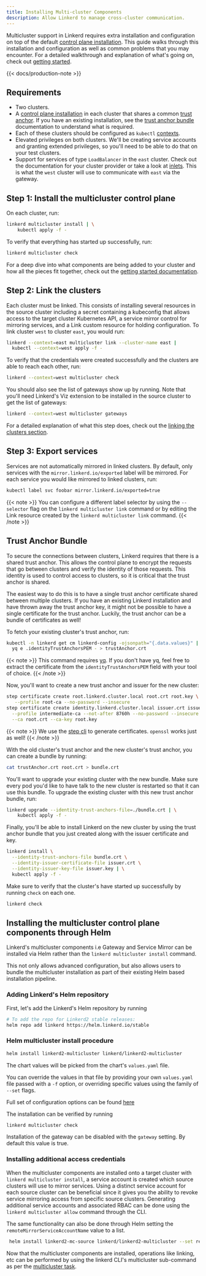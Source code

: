 ```yaml
---
title: Installing Multi-cluster Components
description: Allow Linkerd to manage cross-cluster communication.
---
```


Multicluster support in Linkerd requires extra installation and configuration on
top of the default [control plane installation](../install/). This guide
walks through this installation and configuration as well as common problems
that you may encounter. For a detailed walkthrough and explanation of what's
going on, check out [getting started](../multicluster/).

{{< docs/production-note >}}

## Requirements

- Two clusters.
- A [control plane installation](../install/) in each cluster that shares
  a common
  [trust anchor](../generate-certificates/#trust-anchor-certificate).
  If you have an existing installation, see the
  [trust anchor bundle](../installing-multicluster/#trust-anchor-bundle)
  documentation to understand what is required.
- Each of these clusters should be configured as `kubectl`
  [contexts](https://kubernetes.io/docs/tasks/access-application-cluster/configure-access-multiple-clusters/).
- Elevated privileges on both clusters. We'll be creating service accounts and
  granting extended privileges, so you'll need to be able to do that on your
  test clusters.
- Support for services of type `LoadBalancer` in the `east` cluster. Check out
  the documentation for your cluster provider or take a look at
  [inlets](https://blog.alexellis.io/ingress-for-your-local-kubernetes-cluster/).
  This is what the `west` cluster will use to communicate with `east` via the
  gateway.

## Step 1: Install the multicluster control plane

On each cluster, run:

```bash
linkerd multicluster install | \
    kubectl apply -f -
```

To verify that everything has started up successfully, run:

```bash
linkerd multicluster check
```

For a deep dive into what components are being added to your cluster and how all
the pieces fit together, check out the
[getting started documentation](../multicluster/#preparing-your-cluster).

## Step 2: Link the clusters

Each cluster must be linked. This consists of installing several resources in
the source cluster including a secret containing a kubeconfig that allows access
to the target cluster Kubernetes API, a service mirror control for mirroring
services, and a Link custom resource for holding configuration. To link cluster
`west` to cluster `east`, you would run:

```bash
linkerd --context=east multicluster link --cluster-name east |
  kubectl --context=west apply -f -
```

To verify that the credentials were created successfully and the clusters are
able to reach each other, run:

```bash
linkerd --context=west multicluster check
```

You should also see the list of gateways show up by running. Note that you'll
need Linkerd's Viz extension to be installed in the source cluster to get the
list of gateways:

```bash
linkerd --context=west multicluster gateways
```

For a detailed explanation of what this step does, check out the
[linking the clusters section](../multicluster/#linking-the-clusters).

## Step 3: Export services

Services are not automatically mirrored in linked clusters. By default, only
services with the `mirror.linkerd.io/exported` label will be mirrored. For each
service you would like mirrored to linked clusters, run:

```bash
kubectl label svc foobar mirror.linkerd.io/exported=true
```

{{< note >}} You can configure a different label selector by using the
`--selector` flag on the `linkerd multicluster link` command or by editing
the Link resource created by the `linkerd multicluster link` command.
{{< /note >}}

## Trust Anchor Bundle

To secure the connections between clusters, Linkerd requires that there is a
shared trust anchor. This allows the control plane to encrypt the requests that
go between clusters and verify the identity of those requests. This identity is
used to control access to clusters, so it is critical that the trust anchor is
shared.

The easiest way to do this is to have a single trust anchor certificate shared
between multiple clusters. If you have an existing Linkerd installation and have
thrown away the trust anchor key, it might not be possible to have a single
certificate for the trust anchor. Luckily, the trust anchor can be a bundle of
certificates as well!

To fetch your existing cluster's trust anchor, run:

```bash
kubectl -n linkerd get cm linkerd-config -ojsonpath="{.data.values}" | \
  yq e .identityTrustAnchorsPEM - > trustAnchor.crt
```

{{< note >}} This command requires [yq](https://github.com/mikefarah/yq). If you
don't have yq, feel free to extract the certificate from the `identityTrustAnchorsPEM`
field with your tool of choice.
{{< /note >}}

Now, you'll want to create a new trust anchor and issuer for the new cluster:

```bash
step certificate create root.linkerd.cluster.local root.crt root.key \
   --profile root-ca --no-password --insecure
step certificate create identity.linkerd.cluster.local issuer.crt issuer.key \
  --profile intermediate-ca --not-after 8760h --no-password --insecure \
  --ca root.crt --ca-key root.key
```

{{< note >}} We use the [step cli](https://smallstep.com/cli/) to generate
certificates. `openssl` works just as well! {{< /note >}}

With the old cluster's trust anchor and the new cluster's trust anchor, you can
create a bundle by running:

```bash
cat trustAnchor.crt root.crt > bundle.crt
```

You'll want to upgrade your existing cluster with the new bundle. Make sure
every pod you'd like to have talk to the new cluster is restarted so that it can
use this bundle. To upgrade the existing cluster with this new trust anchor
bundle, run:

```bash
linkerd upgrade --identity-trust-anchors-file=./bundle.crt | \
    kubectl apply -f -
```

Finally, you'll be able to install Linkerd on the new cluster by using the trust
anchor bundle that you just created along with the issuer certificate and key.

```bash
linkerd install \
  --identity-trust-anchors-file bundle.crt \
  --identity-issuer-certificate-file issuer.crt \
  --identity-issuer-key-file issuer.key | \
  kubectl apply -f -
```

Make sure to verify that the cluster's have started up successfully by running
`check` on each one.

```bash
linkerd check
```

## Installing the multicluster control plane components through Helm

Linkerd's multicluster components i.e Gateway and Service Mirror can
be installed via Helm rather than the `linkerd multicluster install` command.

This not only allows advanced configuration, but also allows users to bundle the
multicluster installation as part of their existing Helm based installation
pipeline.

### Adding Linkerd's Helm repository

First, let's add the Linkerd's Helm repository by running

```bash
# To add the repo for Linkerd2 stable releases:
helm repo add linkerd https://helm.linkerd.io/stable
```

### Helm multicluster install procedure

```bash
helm install linkerd2-multicluster linkerd/linkerd2-multicluster
```

The chart values will be picked from the chart's `values.yaml` file.

You can override the values in that file by providing your own `values.yaml`
file passed with a `-f` option, or overriding specific values using the family of
`--set` flags.

Full set of configuration options can be found [here](https://github.com/linkerd/linkerd2/tree/main/charts/linkerd2-multicluster#configuration)

The installation can be verified by running

```bash
linkerd multicluster check
```

Installation of the gateway can be disabled with the `gateway` setting. By
default this value is true.

### Installing additional access credentials

When the multicluster components are installed onto a target cluster with
`linkerd multicluster install`, a service account is created which source clusters
will use to mirror services.  Using a distinct service account for each source
cluster can be beneficial since it gives you the ability to revoke service mirroring
access from specific source clusters.  Generating additional service accounts
and associated RBAC can be done using the `linkerd multicluster allow` command
through the CLI.

The same functionality can also be done through Helm setting the
`remoteMirrorServiceAccountName` value to a list.

```bash
 helm install linkerd2-mc-source linkerd/linkerd2-multicluster --set remoteMirrorServiceAccountName={source1\,source2\,source3} --kube-context target
```

Now that the multicluster components are installed, operations like linking, etc
can be performed by using the linkerd CLI's multicluster sub-command as per the
[multicluster task](../../features/multicluster/).
